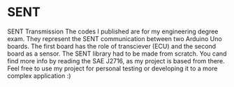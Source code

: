 # SENT
SENT Transmission
The codes I published are for my engineering degree exam. They represent the SENT communication between two Arduino Uno boards.
The first board has the role of transciever (ECU) and the second board as a sensor.
The SENT library had to be made from scratch. You cand find more info by reading the SAE J2716, as my project is based from there.
Feel free to use my project for personal testing or developing it to a more complex application :) 
